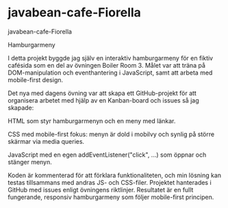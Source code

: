 # javabean-cafe-Fiorella
javabean-cafe-Fiorella

Hamburgarmeny

I detta projekt byggde jag själv en interaktiv hamburgarmeny för en fiktiv cafésida som en del av övningen Boiler Room 3. Målet var att träna på DOM-manipulation och eventhantering i JavaScript, samt att arbeta med mobile-first design.

Det nya med dagens övning var att skapa ett GitHub-projekt för att organisera arbetet med hjälp av en Kanban-board och issues så jag skapade:

HTML som styr hamburgarmenyn och en meny med länkar.

CSS med mobile-first fokus: menyn är dold i mobilvy och synlig på större skärmar via media queries.

JavaScript med en egen addEventListener("click", ...) som öppnar och stänger menyn.

Koden är kommenterad för att förklara funktionaliteten, och min lösning kan testas tillsammans med andras JS- och CSS-filer. Projektet hanterades i GitHub med issues enligt övningens riktlinjer. Resultatet är en fullt fungerande, responsiv hamburgarmeny som följer mobile-first principen.